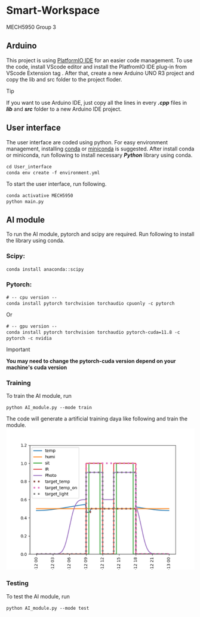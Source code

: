 # Smart-Workspace
MECH5950 Group 3 

## Arduino
This project is using [PlatformIO IDE](https://platformio.org/) for an easier code management.
To use the code, install VScode editor and install the PlatfromIO IDE plug-in from VScode Extension tag . 
After that, create a new Arduino UNO R3 project and copy the lib and src folder to the project floder.
> [!TIP]
> If you want to use Arduino IDE, just copy all the lines in every **_.cpp_** files in **_lib_** and **_src_** folder to a new Arduino IDE project.
## User interface
The user interface are coded using python. For easy environment management, installing [conda](https://docs.conda.io/projects/conda/en/latest/user-guide/install/index.html) or [miniconda](https://docs.anaconda.com/miniconda/install/) is suggested.
After install conda or miniconda, run following to install necessary **_Python_** library using conda.
```
cd User_interface
conda env create -f environment.yml
```
To start the user interface, run following.
```
conda activative MECH5950
python main.py
```

## AI module
To run the AI module, pytorch and scipy are required. Run following to install the library using conda.
### Scipy:
```
conda install anaconda::scipy
```
### Pytorch:
```
# -- cpu version --
conda install pytorch torchvision torchaudio cpuonly -c pytorch
```
Or
```
# -- gpu version --
conda install pytorch torchvision torchaudio pytorch-cuda=11.8 -c pytorch -c nvidia
```
> [!IMPORTANT]
> **You may need to change the pytorch-cuda version depend on your machine's cuda version**

### Training 
To train the AI module, run
```
python AI_module.py --mode train
```
The code will generate a artificial training daya like following and train the module.
![alt|200](./images/art_training_data.png)


### Testing 
To test the AI module, run
```
python AI_module.py --mode test
```


